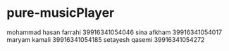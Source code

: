 # pure-musicPlayer
mohammad hasan farrahi 39916341054046
sina afkham 39916341054017
maryam kamali 39916341054185
setayesh qasemi 39916341054272
